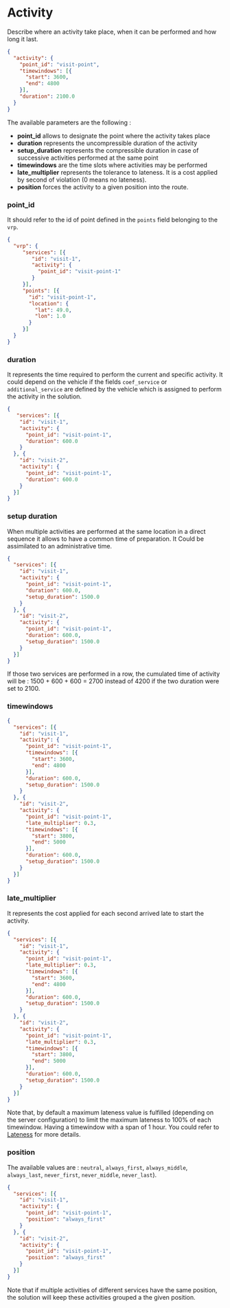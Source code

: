 # Activity

Describe where an activity take place, when it can be performed and how long it last.
```json
{
  "activity": {
    "point_id": "visit-point",
    "timewindows": [{
      "start": 3600,
      "end": 4800
    }],
    "duration": 2100.0
  }
}
```
The available parameters are the following :
* **point_id** allows to designate the point where the activity takes place
* **duration** represents the uncompressible duration of the activity
* **setup_duration** represents the compressible duration in case of successive activities performed at the same point
* **timewindows** are the time slots where activities may be performed
* **late_multiplier** represents the tolerance to lateness. It is a cost applied by second of violation (0 means no lateness).
* **position** forces the activity to a given position into the route.

### point_id
It should refer to the id of point defined in the `points` field belonging to the `vrp`.

```json
{
  "vrp": {
     "services": [{
        "id": "visit-1",
        "activity": {
          "point_id": "visit-point-1"
        }
     }],
     "points": [{
       "id": "visit-point-1",
       "location": {
         "lat": 49.0,
         "lon": 1.0
       }
     }]
  }
}

```

### duration
It represents the time required to perform the current and specific activity. It could depend on the vehicle if the fields `coef_service` or
`additional_service` are defined by the vehicle which is assigned to perform the activity in the solution.
```json
{
   "services": [{
    "id": "visit-1",
    "activity": {
      "point_id": "visit-point-1",
      "duration": 600.0
    }
  }, {
    "id": "visit-2",
    "activity": {
      "point_id": "visit-point-1",
      "duration": 600.0
    }
  }]
}
```

### setup duration
When multiple activities are performed at the same location in a direct sequence it allows to have a common time of preparation. It Could be assimilated to an administrative time.
```json
{
  "services": [{
    "id": "visit-1",
    "activity": {
      "point_id": "visit-point-1",
      "duration": 600.0,
      "setup_duration": 1500.0
    }
  }, {
    "id": "visit-2",
    "activity": {
      "point_id": "visit-point-1",
      "duration": 600.0,
      "setup_duration": 1500.0
    }
  }]
}
```
If those two services are performed in a row, the cumulated time of activity will be : 1500 + 600 + 600 = 2700 instead of 4200 if the two duration were set to 2100.

### timewindows
```json
{
  "services": [{
    "id": "visit-1",
    "activity": {
      "point_id": "visit-point-1",
      "timewindows": [{
        "start": 3600,
        "end": 4800
      }],
      "duration": 600.0,
      "setup_duration": 1500.0
    }
  }, {
    "id": "visit-2",
    "activity": {
      "point_id": "visit-point-1",
      "late_multiplier": 0.3,
      "timewindows": [{
        "start": 3800,
        "end": 5000
      }],
      "duration": 600.0,
      "setup_duration": 1500.0
    }
  }]
}
```

### late_multiplier
It represents the cost applied for each second arrived late to start the activity.
```json
{
  "services": [{
    "id": "visit-1",
    "activity": {
      "point_id": "visit-point-1",
      "late_multiplier": 0.3,
      "timewindows": [{
        "start": 3600,
        "end": 4800
      }],
      "duration": 600.0,
      "setup_duration": 1500.0
    }
  }, {
    "id": "visit-2",
    "activity": {
      "point_id": "visit-point-1",
      "late_multiplier": 0.3,
      "timewindows": [{
        "start": 3800,
        "end": 5000
      }],
      "duration": 600.0,
      "setup_duration": 1500.0
    }
  }]
}
```
Note that, by default a maximum lateness value is fulfilled (depending on the server configuration) to limit the maximum lateness to 100% of each timewindow. Having a timewindow with a span of 1 hour. You could refer to [Lateness](Lateness.md) for more details.

### position
The available values are : `neutral`, `always_first`, `always_middle`, `always_last`, `never_first`, `never_middle`, `never_last`).

```json
{
  "services": [{
    "id": "visit-1",
    "activity": {
      "point_id": "visit-point-1",
      "position": "always_first"
    }
  }, {
    "id": "visit-2",
    "activity": {
      "point_id": "visit-point-1",
      "position": "always_first"
    }
  }]
}
```
Note that if multiple activities of different services have the same position, the solution will keep these activities grouped a the given position.
